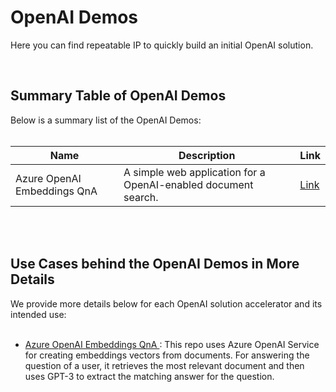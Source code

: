# OpenAI Demos 

Here you can find repeatable IP to quickly build an initial OpenAI solution.

<br/>

## Summary Table of OpenAI Demos
Below is a summary list of the OpenAI Demos:
<br/>
<br/>

| Name      | Description   | Link   |
| ----------- | ----------- | ----------- |
| Azure OpenAI Embeddings QnA | A simple web application for a OpenAI-enabled document search. | [Link](https://github.com/ruoccofabrizio/azure-open-ai-embeddings-qna)

<br/>
<br/>

## Use Cases behind the OpenAI Demos in More Details

We provide more details below for each OpenAI solution accelerator and its intended use:
<br/><br/>

- [Azure OpenAI Embeddings QnA ](https://github.com/ruoccofabrizio/azure-open-ai-embeddings-qna): This repo uses Azure OpenAI Service for creating embeddings vectors from documents. For answering the question of a user, it retrieves the most relevant document and then uses GPT-3 to extract the matching answer for the question. 
<br/><br/>
